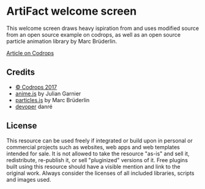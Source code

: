 # ArtiFact welcome screen

This welcome screen draws heavy ispiration from and uses modified source from an open source example on codrops, as well as an open source particle animation library by Marc Brüderlin.

[Article on Codrops](https://tympanus.net/codrops/?p=33037)

## Credits
- [© Codrops 2017](http://www.codrops.com)
- [anime.js](http://anime-js.com/) by Julian Garnier
- [particles.js](https://marcbruederlin.github.io/particles.js/) by Marc Brüderlin
- [devoper](https://iamdanre.github.io/) danré


## License
This resource can be used freely if integrated or build upon in personal or commercial projects such as websites, web apps and web templates intended for sale. It is not allowed to take the resource "as-is" and sell it, redistribute, re-publish it, or sell "pluginized" versions of it. Free plugins built using this resource should have a visible mention and link to the original work. Always consider the licenses of all included libraries, scripts and images used.



